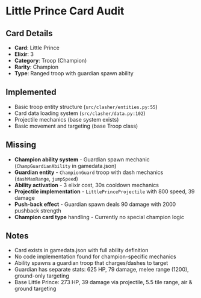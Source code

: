 # Little Prince Card Audit

## Card Details
- **Card**: Little Prince
- **Elixir**: 3
- **Category**: Troop (Champion)
- **Rarity**: Champion
- **Type**: Ranged troop with guardian spawn ability

## Implemented
- Basic troop entity structure (`src/clasher/entities.py:55`)
- Card data loading system (`src/clasher/data.py:102`)
- Projectile mechanics (base system exists)
- Basic movement and targeting (base Troop class)

## Missing
- **Champion ability system** - Guardian spawn mechanic (`ChampGuardianAbility` in gamedata.json)
- **Guardian entity** - `ChampionGuard` troop with dash mechanics (`dashMaxRange`, `jumpSpeed`)
- **Ability activation** - 3 elixir cost, 30s cooldown mechanics
- **Projectile implementation** - `LittlePrinceProjectile` with 800 speed, 39 damage
- **Push-back effect** - Guardian spawn deals 90 damage with 2000 pushback strength
- **Champion card type** handling - Currently no special champion logic

## Notes
- Card exists in gamedata.json with full ability definition
- No code implementation found for champion-specific mechanics
- Ability spawns a guardian troop that charges/dashes to target
- Guardian has separate stats: 625 HP, 79 damage, melee range (1200), ground-only targeting
- Base Little Prince: 273 HP, 39 damage via projectile, 5.5 tile range, air & ground targeting